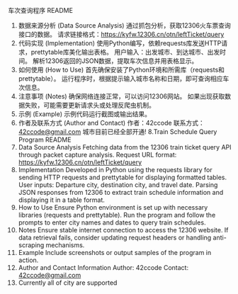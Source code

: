 车次查询程序 README
1. 数据来源分析 (Data Source Analysis)
通过抓包分析，获取12306火车票查询接口的数据。
请求链接格式：https://kyfw.12306.cn/otn/leftTicket/query
2. 代码实现 (Implementation)
使用Python编写，依赖requests库发送HTTP请求，prettytable库美化输出表格。
用户输入：出发城市、到达城市、出发时间。
解析12306返回的JSON数据，提取车次信息并用表格显示。
3. 如何使用 (How to Use)
首先确保安装了Python环境和所需库（requests和prettytable）。
运行程序时，根据提示输入城市名称和日期，即可查询相应车次信息。
4. 注意事项 (Notes)
确保网络连接正常，可以访问12306网站。
如果出现获取数据失败，可能需要更新请求头或处理反爬虫机制。
5. 示例 (Example)
示例代码运行截图或输出结果。
6. 作者及联系方式 (Author and Contact)
作者：42ccode
联系方式：42ccode@gmail.com
   城市目前已经全部开通!
8.Train Schedule Query Program README
1. Data Source Analysis
Fetching data from the 12306 train ticket query API through packet capture analysis.
Request URL format: https://kyfw.12306.cn/otn/leftTicket/query
2. Implementation
Developed in Python using the requests library for sending HTTP requests and prettytable for displaying formatted tables.
User inputs: Departure city, destination city, and travel date.
Parsing JSON responses from 12306 to extract train schedule information and displaying it in a table format.
3. How to Use
Ensure Python environment is set up with necessary libraries (requests and prettytable).
Run the program and follow the prompts to enter city names and dates to query train schedules.
4. Notes
Ensure stable internet connection to access the 12306 website.
If data retrieval fails, consider updating request headers or handling anti-scraping mechanisms.
5. Example
Include screenshots or output samples of the program in action.
6. Author and Contact Information
Author: 42ccode
Contact: 42ccode@gmail.com
7. Currently all of city are supported
